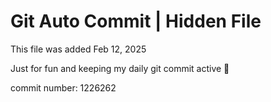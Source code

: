 # Git Auto Commit | Hidden File

This file was added Feb 12, 2025

Just for fun and keeping my daily git commit active 🤪

commit number: 1226262
